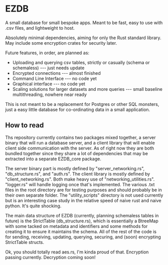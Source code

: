 # EZDB

A small database for small bespoke apps. Meant to be fast, easy to use with .csv files, and lightweight to host.

Absolutely minimal dependencies, aiming for only the Rust standard library. May include some encryption crates for security later.

Future features, in order, are planned as:
 - Uploading and querying csv tables, strictly or casually (schema or schemaless) --- just needs update
 - Encrypted connections --- almost finished
 - Command Line Interface --- no code yet
 - Graphical interface --- no code yet
 - Scaling solutions for larger datasets and more queries --- small baseline multithreading, nowhere near ready

This is not meant to be a replacement for Postgres or other SQL monsters, just a easy little database for co-ordinating
data in a small application.

## How to read

Ths repository currently contains two packages mixed together, a server binary that will run a database server, and a client
library that will enable client side communication with the server. As of right now they are both bundled together since they
share a lot of dependencies that may be extracted into a separate EZDB_core package.

The server binary part is mostly defined by "server_networking.rs", "db_structure.rs", and "auth.rs". The client library is mostly
defined by "client_networking.rs". Both make heavy use of "networking_utilities.rs". "logger.rs" will handle logging once that's
implemented. The various .txt files in the root directory are for testing purposes and should probably be in their own separate 
folder. The "utility_scripts" directory is not used currently but is an interesting case study in the relative speed of naive 
rust and naive python. It's quite shocking.

The main data structure of EZDB (currently, planning schemaless tables in future) is the StrictTable (db_structure.rs), which is
essentially a BtreeMap with some tacked on metadata and identifiers and some methods for creating it to ensure it maintains the
schema. All of the rest of the code is for sending, receiving, updating, querying, securing, and (soon) encrypting StrictTable
structs.

Ok, you should totally read aes.rs, I'm kinda proud of that. Encryption passing currently. Decryption coming soon!
